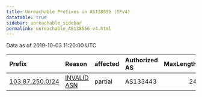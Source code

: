 ```yaml
---
title: Unreachable Prefixes in AS138556 (IPv4)
datatable: true
sidebar: unreachable_sidebar
permalink: unreachable_AS138556-v4.html
---
```


Data as of 2019-10-03 11:20:00 UTC


<div class="datatable-begin"></div>

| Prefix                                                   | Reason                                                                                                  | affected   | Authorized AS   |   MaxLength | Anchor                                       |   unreachable /24s |
|:---------------------------------------------------------|:--------------------------------------------------------------------------------------------------------|:-----------|:----------------|------------:|:---------------------------------------------|-------------------:|
| [103.87.250.0/24](https://stat.ripe.net/103.87.250.0/24) | [INVALID ASN](https://rpki-validator.ripe.net/announcement-preview?asn=AS138556&prefix=103.87.250.0/24) | partial    | AS133443        |          24 | [APNIC](unreachable_APNIC_RPKI_Root-v4.html) |                  1 |

<div class="datatable-end"></div>